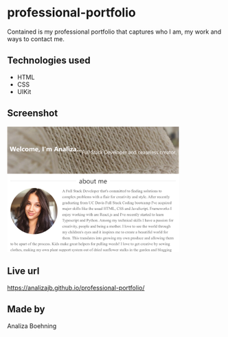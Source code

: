 # professional-portfolio
Contained is my professional portfolio that captures who I am, my work and ways to contact me. 

## Technologies used
* HTML 
* CSS
* UIKit

## Screenshot
<img src="./assets/images/portfolio-screenshot.png" width='400'>

## Live url

https://analizajb.github.io/professional-portfolio/



## Made by
Analiza Boehning
